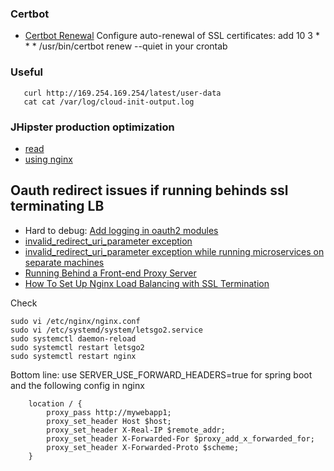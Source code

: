 ### Certbot

* [Certbot Renewal](https://www.jhipster.tech/production/) Configure auto-renewal of SSL certificates: add 10 3 * * * /usr/bin/certbot renew --quiet in your crontab

### Useful
```
   curl http://169.254.169.254/latest/user-data
   cat cat /var/log/cloud-init-output.log
```
### JHipster production optimization

* [read](https://www.jhipster.tech/production/)
* [using nginx](https://www.jhipster.tech/separating-front-end-and-api/)

## Oauth redirect issues if running behinds ssl terminating LB
* Hard to debug: [Add logging in oauth2 modules](https://github.com/spring-projects/spring-security/issues/5262)
* [invalid_redirect_uri_parameter exception](https://github.com/spring-projects/spring-security-oauth/issues/1344)
* [invalid_redirect_uri_parameter exception while running microservices on separate machines](https://github.com/spring-projects/spring-security/issues/5270)
* [Running Behind a Front-end Proxy Server](https://docs.spring.io/spring-boot/docs/2.0.2.RELEASE/reference/htmlsingle/#howto-use-tomcat-behind-a-proxy-server)
* [How To Set Up Nginx Load Balancing with SSL Termination](https://www.digitalocean.com/community/tutorials/how-to-set-up-nginx-load-balancing-with-ssl-termination)

Check 
```
sudo vi /etc/nginx/nginx.conf
sudo vi /etc/systemd/system/letsgo2.service
sudo systemctl daemon-reload
sudo systemctl restart letsgo2
sudo systemctl restart nginx
```

Bottom line: use SERVER_USE_FORWARD_HEADERS=true for spring boot and the following config in nginx
```
    location / {
        proxy_pass http://mywebapp1;
        proxy_set_header Host $host;
        proxy_set_header X-Real-IP $remote_addr;
        proxy_set_header X-Forwarded-For $proxy_add_x_forwarded_for;
        proxy_set_header X-Forwarded-Proto $scheme;
    }
```
